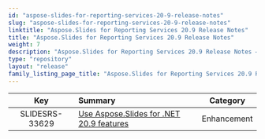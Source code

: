 ```yaml
---
id: "aspose-slides-for-reporting-services-20-9-release-notes"
slug: "aspose-slides-for-reporting-services-20-9-release-notes"
linktitle: "Aspose.Slides for Reporting Services 20.9 Release Notes"
title: "Aspose.Slides for Reporting Services 20.9 Release Notes"
weight: 7
description: "Aspose.Slides for Reporting Services 20.9 Release Notes – the latest updates and fixes."
type: "repository"
layout: "release"
family_listing_page_title: "Aspose.Slides for Reporting Services 20.9 Release Notes"
---
```


|**Key** |**Summary** |**Category** |
| :-: | :- | :-: |
|SLIDESRS-33629|[Use Aspose.Slides for .NET 20.9 features](https://docs.aspose.com/slides/net/aspose-slides-for-net-20-9-release-notes/)|Enhancement|

